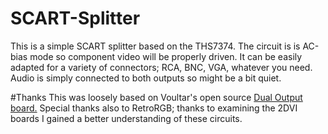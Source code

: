 # SCART-Splitter
This is a simple SCART splitter based on the THS7374.
The circuit is is AC-bias mode so component video will be properly driven. It can be easily adapted for a variety of connectors; RCA, BNC, VGA, whatever you need.
Audio is simply connected to both outputs so might be a bit quiet.

#Thanks
This was loosely based on Voultar's open source [Dual Output board.](https://oshpark.com/shared_projects/6o0jvLnD)
Special thanks also to RetroRGB; thanks to examining the 2DVI boards I gained a better understanding of these circuits.